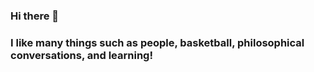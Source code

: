 ### Hi there 👋
### I like many things such as people, basketball, philosophical conversations, and learning!
